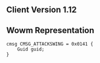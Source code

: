 ## Client Version 1.12

## Wowm Representation
```rust,ignore
cmsg CMSG_ATTACKSWING = 0x0141 {
    Guid guid;    
}

```
